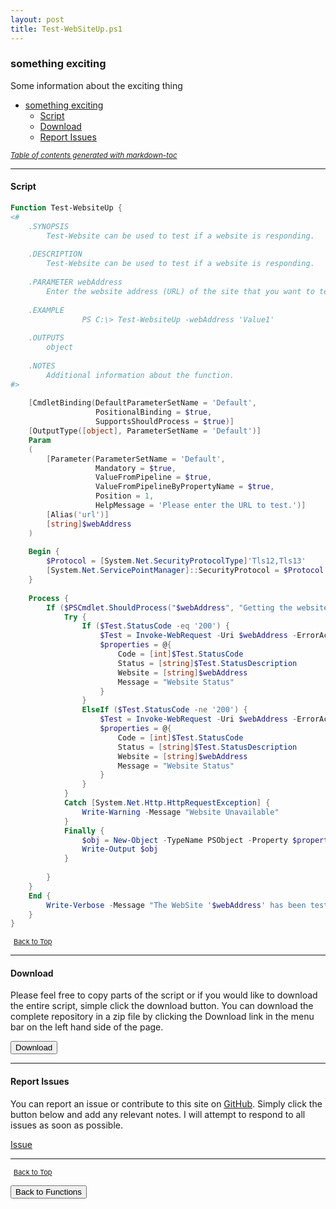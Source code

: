 ```yaml
---
layout: post
title: Test-WebSiteUp.ps1
---
```


### something exciting

Some information about the exciting thing

- [something exciting](#something-exciting)
  - [Script](#script)
  - [Download](#download)
  - [Report Issues](#report-issues)

<small><i><a href='http://ecotrust-canada.github.io/markdown-toc/'>Table of contents generated with markdown-toc</a></i></small>

---

#### Script

```powershell
Function Test-WebsiteUp {
<#
	.SYNOPSIS
		Test-Website can be used to test if a website is responding.
	
	.DESCRIPTION
		Test-Website can be used to test if a website is responding.
	
	.PARAMETER webAddress
		Enter the website address (URL) of the site that you want to test.
	
	.EXAMPLE
				PS C:\> Test-WebsiteUp -webAddress 'Value1'
	
	.OUTPUTS
		object
	
	.NOTES
		Additional information about the function.
#>
	
	[CmdletBinding(DefaultParameterSetName = 'Default',
				   PositionalBinding = $true,
				   SupportsShouldProcess = $true)]
	[OutputType([object], ParameterSetName = 'Default')]
	Param
	(
		[Parameter(ParameterSetName = 'Default',
				   Mandatory = $true,
				   ValueFromPipeline = $true,
				   ValueFromPipelineByPropertyName = $true,
				   Position = 1,
				   HelpMessage = 'Please enter the URL to test.')]
		[Alias('url')]
		[string]$webAddress
	)
	
	Begin {
		$Protocol = [System.Net.SecurityProtocolType]'Tls12,Tls13'
		[System.Net.ServicePointManager]::SecurityProtocol = $Protocol
	}
	
	Process {
		If ($PSCmdlet.ShouldProcess("$webAddress", "Getting the website status")) {
			Try {
				If ($Test.StatusCode -eq '200') {
					$Test = Invoke-WebRequest -Uri $webAddress -ErrorAction Stop -TimeoutSec 10
					$properties = @{
						Code = [int]$Test.StatusCode
						Status = [string]$Test.StatusDescription
						Website = [string]$webAddress
						Message = "Website Status"
					}
				}
				ElseIf ($Test.StatusCode -ne '200') {
					$Test = Invoke-WebRequest -Uri $webAddress -ErrorAction Stop -TimeoutSec 30
					$properties = @{
						Code = [int]$Test.StatusCode
						Status = [string]$Test.StatusDescription
						Website = [string]$webAddress
						Message = "Website Status"
					}
				}
			}
			Catch [System.Net.Http.HttpRequestException] {
				Write-Warning -Message "Website Unavailable"
			}
			Finally {
				$obj = New-Object -TypeName PSObject -Property $properties
				Write-Output $obj
			}
			
		}
	}
	End {
		Write-Verbose -Message "The WebSite '$webAddress' has been tested."
	}
}
```

<span style="font-size:11px;"><a href="#"><i class="fas fa-caret-up" aria-hidden="true" style="color: white; margin-right:5px;"></i>Back to Top</a></span>

---

#### Download

Please feel free to copy parts of the script or if you would like to download the entire script, simple click the download button. You can download the complete repository in a zip file by clicking the Download link in the menu bar on the left hand side of the page.

<button class="btn" type="submit" onclick="window.open('/PowerShell/functions/Test-WebSiteUp.ps1')">
    <i class="fa fa-cloud-download-alt">
    </i>
        Download
</button>

---

#### Report Issues

You can report an issue or contribute to this site on <a href="https://github.com/BanterBoy/scripts-blog/issues">GitHub</a>. Simply click the button below and add any relevant notes. I will attempt to respond to all issues as soon as possible.

<!-- Place this tag where you want the button to render. -->

<a class="github-button" href="https://github.com/BanterBoy/scripts-blog/issues/new?title=Test-WebSiteUp.ps1&body=There is a problem with this function. Please find details below." data-show-count="true" aria-label="Issue BanterBoy/scripts-blog on GitHub">Issue</a>

---

<span style="font-size:11px;"><a href="#"><i class="fas fa-caret-up" aria-hidden="true" style="color: white; margin-right:5px;"></i>Back to Top</a></span>

<a href="/menu/_pages/functions.html">
    <button class="btn">
        <i class='fas fa-reply'>
        </i>
            Back to Functions
    </button>
</a>

[1]: http://ecotrust-canada.github.io/markdown-toc
[2]: https://github.com/googlearchive/code-prettify
